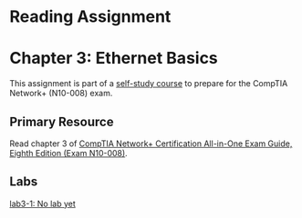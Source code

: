 # Reading Assignment
# Chapter 3: Ethernet Basics
This assignment is part of a [self-study course](../README.md) to prepare for the CompTIA Network+ (N10-008) exam.
## Primary Resource
Read chapter 3 of [CompTIA Network+ Certification All-in-One Exam Guide, Eighth Edition (Exam N10-008)](https://www.amazon.com/CompTIA-Network-Certification-N10-008-Comptia/dp/1264269056).
## Labs
[lab3-1: No lab yet](lab3-1.md)</br>
